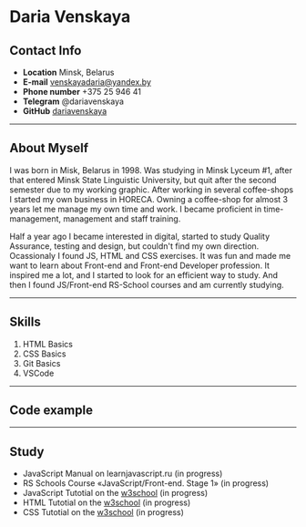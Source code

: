 # Daria Venskaya

## Contact Info
* **Location** Minsk, Belarus
* **E-mail** venskayadaria@yandex.by
* **Phone number** +375 25 946 41 
* **Telegram** @dariavenskaya
* **GitHub** [dariavenskaya](https://github.com/dariavenskaya)
******
## About Myself


I was born in Misk, Belarus in 1998. Was studying in Minsk Lyceum #1, after that entered Minsk State Linguistic University, but quit after the second semester due to my working graphic. After working in several coffee-shops I started my own business in HORECA. Owning a coffee-shop for almost 3 years let me manage my own time and work. I became proficient in time-management, management and staff training.

Half a year ago I became interested in digital, started to study Quality Assurance, testing and design, but couldn't find my own direction. Ocassionaly I found JS, HTML and CSS exercises. It was fun and made me want to learn about Front-end and Front-end Developer profession. It inspired me a lot, and I started to look for an efficient way to study. And then I found JS/Front-end RS-School courses and am currently studying. 

******
## Skills
1. HTML Basics
2. CSS Basics
3. Git Basics
4. VSCode
*******
## Code example

*******
## Study
* JavaScript Manual on learnjavascript.ru (in progress)
* RS Schools Course «JavaScript/Front-end. Stage 1» (in progress)
* JavaScript Tutotial on the [w3school](https://www.w3schools.com/js/default.asp) (in progress)
* HTML Tutotial on the [w3school](https://www.w3schools.com/html/default.asp) (in progress)
* CSS Tutotial on the [w3school](https://www.w3schools.com/css/default.asp) (in progress)
  